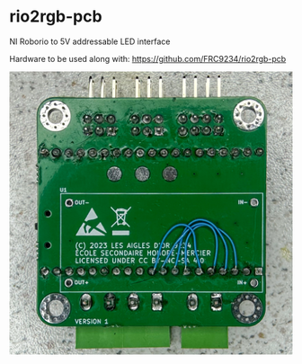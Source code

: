 # rio2rgb-pcb
NI Roborio to 5V addressable LED interface

Hardware to be used along with: https://github.com/FRC9234/rio2rgb-pcb


![alt text](assemblyPictures/rio2pwmv1backassembled.jpg?raw=true&width=250)
